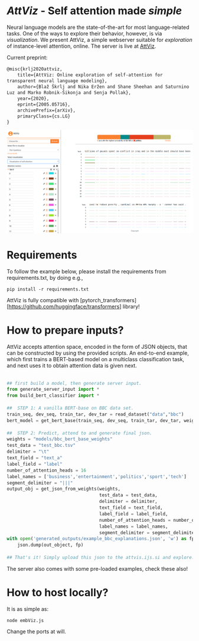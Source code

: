 # _AttViz_ - Self attention made *simple*

Neural language models are the state-of-the-art for most language-related tasks. One of the ways to explore their behavior, however, is via _visualization_. We present AttViz, a simple webserver suitable for *exploration* of instance-level attention, online.
The server is live at [AttViz](http://attviz.ijs.si).

Current preprint:
```
@misc{krlj2020attviz,
    title={AttViz: Online exploration of self-attention for transparent neural language modeling},
    author={Blaž Škrlj and Nika Eržen and Shane Sheehan and Saturnino Luz and Marko Robnik-Šikonja and Senja Pollak},
    year={2020},
    eprint={2005.05716},
    archivePrefix={arXiv},
    primaryClass={cs.LG}
}
```
![AttViz image](images/exampleview1.png)

# Requirements
To follow the example below, please install the requirements from requirements.txt, by doing e.g.,
```
pip install -r requirements.txt
```

AttViz is fully compatible with [pytorch_transformers][https://github.com/huggingface/transformers] library!
# How to prepare inputs?
AttViz accepts attention space, encoded in the form of JSON objects, that can be constructed by using the provided scripts. An end-to-end example, which first trains a BERT-based model on a multiclass classification task, and next uses it to obtain attention data
is given next.

```python

## first build a model, then generate server input.
from generate_server_input import *
from build_bert_classifier import *

##  STEP 1: A vanilla BERT-base on BBC data set.
train_seq, dev_seq, train_tar, dev_tar = read_dataset("data","bbc")
bert_model = get_bert_base(train_seq, dev_seq, train_tar, dev_tar, weights_dir = "transformer_weights", cuda = False)

##  STEP 2: Predict, attend to and generate final json.
weights = "models/bbc_bert_base_weights"
test_data = "test_bbc.tsv"
delimiter = "\t"
text_field = "text_a"
label_field = "label"
number_of_attention_heads = 16
label_names = ['business','entertainment','politics','sport','tech']
segment_delimiter = "|||"
output_obj = get_json_from_weights(weights,
                                   test_data = test_data,
                                   delimiter = delimiter,
                                   text_field = text_field,
                                   label_field = label_field,
                                   number_of_attention_heads = number_of_attention_heads,
                                   label_names = label_names,
                                   segment_delimiter = segment_delimiter)
with open('generated_outputs/example_bbc_explanations.json', 'w') as fp:
    json.dump(out_object, fp)
    
## That's it! Simply upload this json to the attvis.ijs.si and explore!
```

The server also comes with some pre-loaded examples, check these also!

# How to host locally?
It is as simple as:
```
node embViz.js

```

Change the ports at will.
